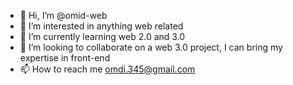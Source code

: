 - 👋 Hi, I’m @omid-web
- 👀 I’m interested in anything web related
- 🌱 I’m currently learning web 2.0 and 3.0
- 💞️ I’m looking to collaborate on a web 3.0 project, I can bring my expertise in front-end
- 📫 How to reach me omdi.345@gmail.com

<!---
omid-web/omid-web is a ✨ special ✨ repository because its `README.md` (this file) appears on your GitHub profile.
You can click the Preview link to take a look at your changes.
--->
